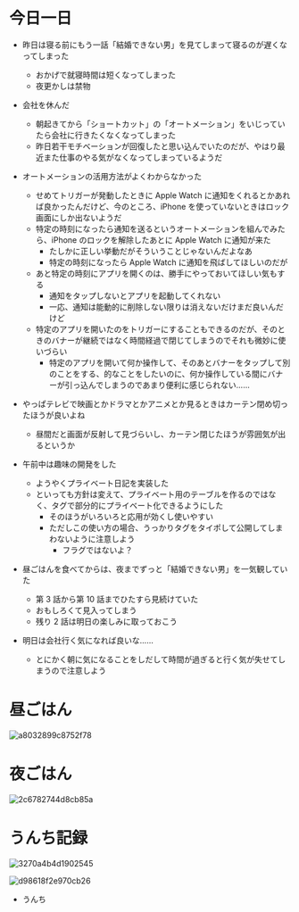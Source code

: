 # 今日一日
- 昨日は寝る前にもう一話「結婚できない男」を見てしまって寝るのが遅くなってしまった
    - おかげで就寝時間は短くなってしまった
    - 夜更かしは禁物

- 会社を休んだ
    - 朝起きてから「ショートカット」の「オートメーション」をいじっていたら会社に行きたくなくなってしまった
    - 昨日若干モチベーションが回復したと思い込んでいたのだが、やはり最近また仕事のやる気がなくなってしまっているようだ

- オートメーションの活用方法がよくわからなかった
    - せめてトリガーが発動したときに Apple Watch に通知をくれるとかあれば良かったんだけど、今のところ、iPhone を使っていないときはロック画面にしか出ないようだ
    - 特定の時刻になったら通知を送るというオートメーションを組んでみたら、iPhone のロックを解除したあとに Apple Watch に通知が来た
        - たしかに正しい挙動だがそういうことじゃないんだよなあ
        - 特定の時刻になったら Apple Watch に通知を飛ばしてほしいのだが
    - あと特定の時刻にアプリを開くのは、勝手にやっておいてほしい気もする
        - 通知をタップしないとアプリを起動してくれない
        - 一応、通知は能動的に削除しない限りは消えないだけまだ良いんだけど
    - 特定のアプリを開いたのをトリガーにすることもできるのだが、そのときのバナーが継続ではなく時間経過で閉じてしまうのでそれも微妙に使いづらい
        - 特定のアプリを開いて何か操作して、そのあとバナーをタップして別のことをする、的なことをしたいのに、何か操作している間にバナーが引っ込んでしまうのであまり便利に感じられない......

- やっぱテレビで映画とかドラマとかアニメとか見るときはカーテン閉め切ったほうが良いよね
    - 昼間だと画面が反射して見づらいし、カーテン閉じたほうが雰囲気が出るというか

- 午前中は趣味の開発をした
    - ようやくプライベート日記を実装した
    - といっても方針は変えて、プライベート用のテーブルを作るのではなく、タグで部分的にプライベート化できるようにした
        - そのほうがいろいろと応用が効くし使いやすい
        - ただしこの使い方の場合、うっかりタグをタイポして公開してしまわないように注意しよう
            - フラグではないよ？

- 昼ごはんを食べてからは、夜までずっと「結婚できない男」を一気観していた
    - 第 3 話から第 10 話までひたすら見続けていた
    - おもしろくて見入ってしまう
    - 残り 2 話は明日の楽しみに取っておこう

- 明日は会社行く気になれば良いな......
    - とにかく朝に気になることをしだして時間が過ぎると行く気が失せてしまうので注意しよう

# 昼ごはん
![a8032899c8752f78](https://noraworld.github.io/box-bulbasaur/2019/10/a8032899c8752f78.jpg)

# 夜ごはん
![2c6782744d8cb85a](https://noraworld.github.io/box-bulbasaur/2019/10/2c6782744d8cb85a.jpg)

# うんち記録
![3270a4b4d1902545](https://noraworld.github.io/box-bulbasaur/2019/10/3270a4b4d1902545.png)

![d98618f2e970cb26](https://noraworld.github.io/box-bulbasaur/2019/10/d98618f2e970cb26.png)

- うんち
